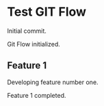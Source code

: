 # Test GIT Flow

Initial commit.

Git Flow initialized.

## Feature 1

Developing feature number one.

Feature 1 completed.

